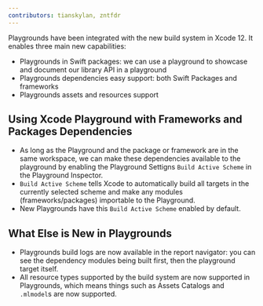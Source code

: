 ```yaml
---
contributors: tianskylan, zntfdr
---
```


Playgrounds have been integrated with the new build system in Xcode 12. It enables three main new capabilities:

- Playgrounds in Swift packages: we can use a playground to showcase and document our library API in a playground
- Playgrounds dependencies easy support: both Swift Packages and frameworks
- Playgrounds assets and resources support

## Using Xcode Playground with Frameworks and Packages Dependencies

- As long as the Playground and the package or framework are in the same workspace, we can make these dependencies available to the playground by enabling the Playground Settigns `Build Active Scheme` in the Playground Inspector.
- `Build Active Scheme` tells Xcode to automatically build all targets in the currently selected scheme and make any modules (frameworks/packages) importable to the Playground.
- New Playgrounds have this `Build Active Scheme` enabled by default.

## What Else is New in Playgrounds

- Playgrounds build logs are now available in the report navigator: you can see the dependency modules being built first, then the playground target itself.
- All resource types supported by the build system are now supported in Playgrounds, which means things such as Assets Catalogs and `.mlmodel`s are now supported.
